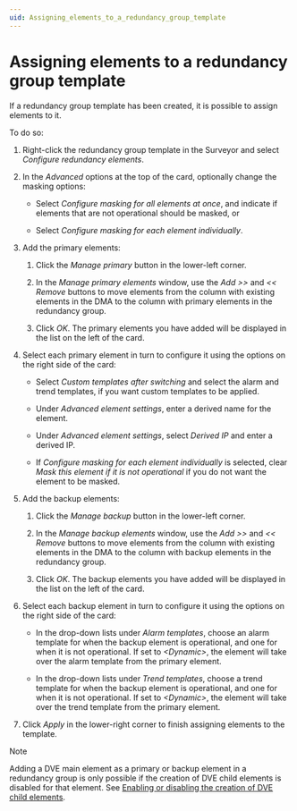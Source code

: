 ```yaml
---
uid: Assigning_elements_to_a_redundancy_group_template
---
```


# Assigning elements to a redundancy group template

If a redundancy group template has been created, it is possible to assign elements to it.

To do so:

1. Right-click the redundancy group template in the Surveyor and select *Configure redundancy elements*.

1. In the *Advanced* options at the top of the card, optionally change the masking options:

   - Select *Configure masking for all elements at once*, and indicate if elements that are not operational should be masked, or

   - Select *Configure masking for each element individually*.

1. Add the primary elements:

   1. Click the *Manage primary* button in the lower-left corner.

   1. In the *Manage primary elements* window, use the *Add \>\>* and *\<\< Remove* buttons to move elements from the column with existing elements in the DMA to the column with primary elements in the redundancy group.

   1. Click *OK*. The primary elements you have added will be displayed in the list on the left of the card.

1. Select each primary element in turn to configure it using the options on the right side of the card:

   - Select *Custom templates after switching* and select the alarm and trend templates, if you want custom templates to be applied.

   - Under *Advanced element settings*, enter a derived name for the element.

   - Under *Advanced element settings*, select *Derived IP* and enter a derived IP.

   - If *Configure masking for each element individually* is selected, clear *Mask this element if it is not operational* if you do not want the element to be masked.

1. Add the backup elements:

   1. Click the *Manage backup* button in the lower-left corner.

   1. In the *Manage backup elements* window, use the *Add \>\>* and *\<\< Remove* buttons to move elements from the column with existing elements in the DMA to the column with backup elements in the redundancy group.

   1. Click *OK*. The backup elements you have added will be displayed in the list on the left of the card.

1. Select each backup element in turn to configure it using the options on the right side of the card:

   - In the drop-down lists under *Alarm templates*, choose an alarm template for when the backup element is operational, and one for when it is not operational. If set to *\<Dynamic>*, the element will take over the alarm template from the primary element.

   - In the drop-down lists under *Trend templates*, choose a trend template for when the backup element is operational, and one for when it is not operational. If set to *\<Dynamic>*, the element will take over the trend template from the primary element.

1. Click *Apply* in the lower-right corner to finish assigning elements to the template.

> [!NOTE]
> Adding a DVE main element as a primary or backup element in a redundancy group is only possible if the creation of DVE child elements is disabled for that element. See [Enabling or disabling the creation of DVE child elements](xref:Dynamic_virtual_elements#enabling-or-disabling-the-creation-of-dve-child-elements).
